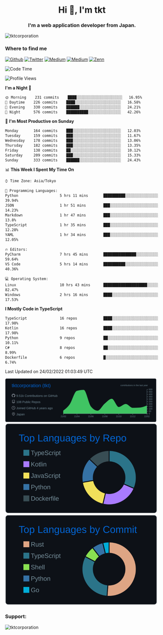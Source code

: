 <h1 align="center">Hi 👋, I'm tkt</h1>
<h3 align="center">I'm a web application developer from Japan.</h3>

<p align="left"> <img src="https://komarev.com/ghpvc/?username=tktcorporation&label=Profile%20views&color=0e75b6&style=flat" alt="tktcorporation" /> </p>

<h3>Where to find me</h3>
<p>
<a href="https://github.com/tktcorporation" target="_blank"><img alt="Github" src="https://img.shields.io/badge/GitHub-%2312100E.svg?&style=for-the-badge&logo=Github&logoColor=white" /></a>
<a href="https://twitter.com/tktcorporation" target="_blank"><img alt="Twitter" src="https://img.shields.io/badge/twitter-%231DA1F2.svg?&style=for-the-badge&logo=twitter&logoColor=white" /></a>
<a href="https://www.linkedin.com/in/tktcorporation" target="_blank"><img alt="Medium" src="https://img.shields.io/badge/linkdin-0a66c2.svg?&style=for-the-badge&logo=linkedin&logoColor=white" /></a>
<a href="https://qiita.com/tktcorporation" target="_blank"><img alt="Medium" src="https://img.shields.io/badge/qiita-55C500.svg?&style=for-the-badge&logo=qiita&logoColor=white" /></a>
<a href="https://zenn.dev/tktcorporation" target="_blank"><img alt="Zenn" src="https://img.shields.io/badge/Zenn-3EA8FF.svg?&style=for-the-badge&logo=Zenn&logoColor=white" /></a>
</p>
  
<!--START_SECTION:waka-->
![Code Time](http://img.shields.io/badge/Code%20Time-168%20hrs%2026%20mins-blue)

![Profile Views](http://img.shields.io/badge/Profile%20Views-3-blue)

**I'm a Night 🦉** 

```text
🌞 Morning    231 commits    ████░░░░░░░░░░░░░░░░░░░░░   16.95% 
🌆 Daytime    226 commits    ████░░░░░░░░░░░░░░░░░░░░░   16.58% 
🌃 Evening    330 commits    ██████░░░░░░░░░░░░░░░░░░░   24.21% 
🌙 Night      576 commits    ██████████░░░░░░░░░░░░░░░   42.26%

```
📅 **I'm Most Productive on Sunday** 

```text
Monday       164 commits    ███░░░░░░░░░░░░░░░░░░░░░░   12.03% 
Tuesday      159 commits    ███░░░░░░░░░░░░░░░░░░░░░░   11.67% 
Wednesday    178 commits    ███░░░░░░░░░░░░░░░░░░░░░░   13.06% 
Thursday     182 commits    ███░░░░░░░░░░░░░░░░░░░░░░   13.35% 
Friday       138 commits    ██░░░░░░░░░░░░░░░░░░░░░░░   10.12% 
Saturday     209 commits    ███░░░░░░░░░░░░░░░░░░░░░░   15.33% 
Sunday       333 commits    ██████░░░░░░░░░░░░░░░░░░░   24.43%

```


📊 **This Week I Spent My Time On** 

```text
⌚︎ Time Zone: Asia/Tokyo

💬 Programming Languages: 
Python                   5 hrs 11 mins       ██████████░░░░░░░░░░░░░░░   39.94% 
JSON                     1 hr 51 mins        ███░░░░░░░░░░░░░░░░░░░░░░   14.23% 
Markdown                 1 hr 47 mins        ███░░░░░░░░░░░░░░░░░░░░░░   13.8% 
TypeScript               1 hr 35 mins        ███░░░░░░░░░░░░░░░░░░░░░░   12.28% 
YAML                     1 hr 34 mins        ███░░░░░░░░░░░░░░░░░░░░░░   12.05%

🔥 Editors: 
PyCharm                  7 hrs 45 mins       ███████████████░░░░░░░░░░   59.64% 
VS Code                  5 hrs 14 mins       ██████████░░░░░░░░░░░░░░░   40.36%

💻 Operating System: 
Linux                    10 hrs 43 mins      ████████████████████░░░░░   82.47% 
Windows                  2 hrs 16 mins       ████░░░░░░░░░░░░░░░░░░░░░   17.53%

```

**I Mostly Code in TypeScript** 

```text
TypeScript               16 repos            ████░░░░░░░░░░░░░░░░░░░░░   17.98% 
Kotlin                   16 repos            ████░░░░░░░░░░░░░░░░░░░░░   17.98% 
Python                   9 repos             ██░░░░░░░░░░░░░░░░░░░░░░░   10.11% 
C#                       8 repos             ██░░░░░░░░░░░░░░░░░░░░░░░   8.99% 
Dockerfile               6 repos             █░░░░░░░░░░░░░░░░░░░░░░░░   6.74%

```



 Last Updated on 24/02/2022 01:03:49 UTC
<!--END_SECTION:waka-->

[![](https://raw.githubusercontent.com/tktcorporation/tktcorporation/master/profile-summary-card-output/github_dark/0-profile-details.svg)](https://github.com/vn7n24fzkq/github-profile-summary-cards)
[![](https://raw.githubusercontent.com/tktcorporation/tktcorporation/master/profile-summary-card-output/github_dark/1-repos-per-language.svg)](https://github.com/vn7n24fzkq/github-profile-summary-cards) [![](https://raw.githubusercontent.com/tktcorporation/tktcorporation/master/profile-summary-card-output/github_dark/2-most-commit-language.svg)](https://github.com/vn7n24fzkq/github-profile-summary-cards)

<h3 align="left">Support:</h3>
<p><a href="https://www.buymeacoffee.com/tktcorporation"> <img align="left" src="https://cdn.buymeacoffee.com/buttons/v2/default-yellow.png" height="50" width="210" alt="tktcorporation" /></a></p><br><br>
